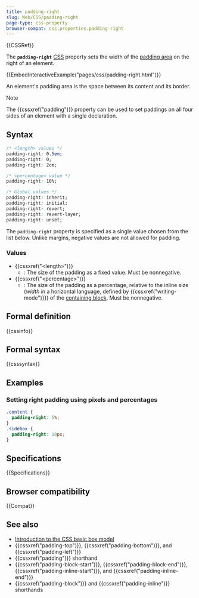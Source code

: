 ```yaml
---
title: padding-right
slug: Web/CSS/padding-right
page-type: css-property
browser-compat: css.properties.padding-right
---
```


{{CSSRef}}

The **`padding-right`** [CSS](/en-US/docs/Web/CSS) property sets the width of the [padding area](/en-US/docs/Web/CSS/CSS_box_model/Introduction_to_the_CSS_box_model#padding_area) on the right of an element.

{{EmbedInteractiveExample("pages/css/padding-right.html")}}

An element's padding area is the space between its content and its border.

> [!NOTE]
> The {{cssxref("padding")}} property can be used to set paddings on all four sides of an element with a single declaration.

## Syntax

```css
/* <length> values */
padding-right: 0.5em;
padding-right: 0;
padding-right: 2cm;

/* <percentage> value */
padding-right: 10%;

/* Global values */
padding-right: inherit;
padding-right: initial;
padding-right: revert;
padding-right: revert-layer;
padding-right: unset;
```

The `padding-right` property is specified as a single value chosen from the list below. Unlike margins, negative values are not allowed for padding.

### Values

- {{cssxref("&lt;length&gt;")}}
  - : The size of the padding as a fixed value. Must be nonnegative.
- {{cssxref("&lt;percentage&gt;")}}
  - : The size of the padding as a percentage, relative to the inline size (_width_ in a horizontal language, defined by {{cssxref("writing-mode")}}) of the [containing block](/en-US/docs/Web/CSS/Containing_block). Must be nonnegative.

## Formal definition

{{cssinfo}}

## Formal syntax

{{csssyntax}}

## Examples

### Setting right padding using pixels and percentages

```css
.content {
  padding-right: 5%;
}
.sidebox {
  padding-right: 10px;
}
```

## Specifications

{{Specifications}}

## Browser compatibility

{{Compat}}

## See also

- [Introduction to the CSS basic box model](/en-US/docs/Web/CSS/CSS_box_model/Introduction_to_the_CSS_box_model)
- {{cssxref("padding-top")}}, {{cssxref("padding-bottom")}}, and {{cssxref("padding-left")}}
- {{cssxref("padding")}} shorthand
- {{cssxref("padding-block-start")}}, {{cssxref("padding-block-end")}}, {{cssxref("padding-inline-start")}}, and {{cssxref("padding-inline-end")}}
- {{cssxref("padding-block")}} and {{cssxref("padding-inline")}} shorthands
